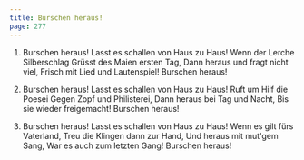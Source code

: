 ```yaml
---
title: Burschen heraus!
page: 277
---  
```



1. Burschen heraus!
Lasst es schallen von Haus zu Haus!
Wenn der Lerche Silberschlag
Grüsst des Maien ersten Tag,
Dann heraus und fragt nicht viel,
Frisch mit Lied und Lautenspiel!
Burschen heraus!


2. Burschen heraus!
Lasst es schallen von Haus zu Haus!
Ruft um Hilf die Poesei
Gegen Zopf und Philisterei,
Dann heraus bei Tag und Nacht,
Bis sie wieder freigemacht!
Burschen heraus!


3. Burschen heraus!
Lasst es schallen von Haus zu Haus!
Wenn es gilt fürs Vaterland,
Treu die Klingen dann zur Hand,
Und heraus mit mut'gem Sang,
War es auch zum letzten Gang!
Burschen heraus!